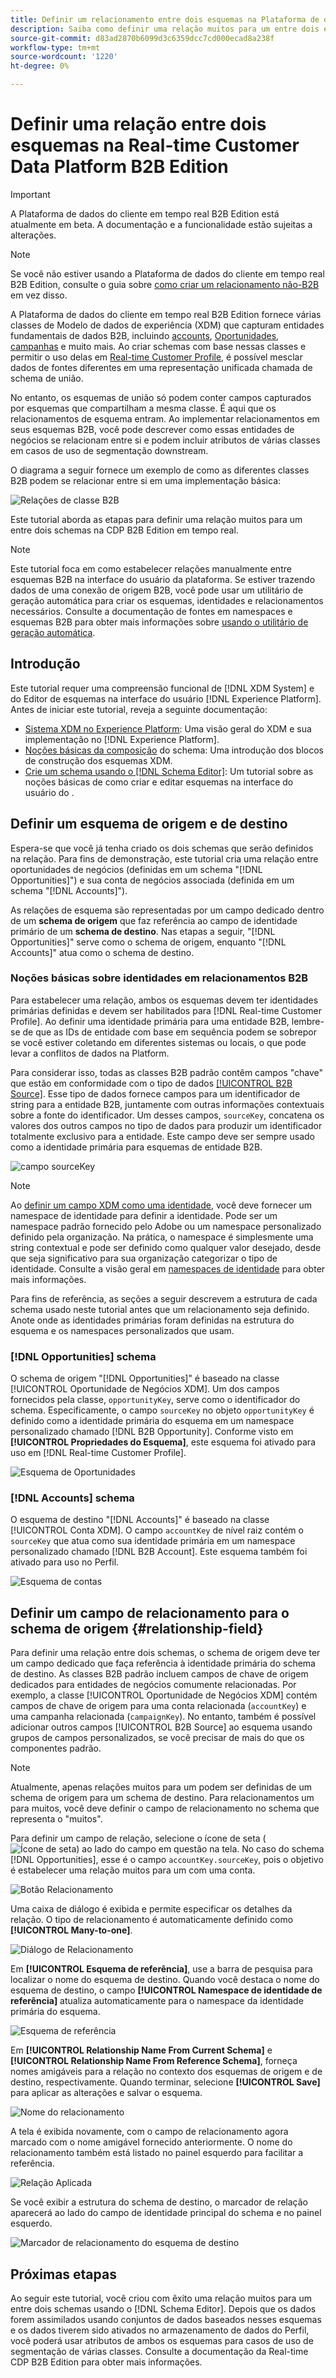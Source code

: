 ```yaml
---
title: Definir um relacionamento entre dois esquemas na Plataforma de dados do cliente em tempo real B2B Edition
description: Saiba como definir uma relação muitos para um entre dois esquemas na Plataforma de dados do cliente em tempo real B2B Edition.
source-git-commit: d83ad2870b6099d3c6359dcc7cd000ecad8a238f
workflow-type: tm+mt
source-wordcount: '1220'
ht-degree: 0%

---
```


# Definir uma relação entre dois esquemas na Real-time Customer Data Platform B2B Edition

>[!IMPORTANT]
>
>A Plataforma de dados do cliente em tempo real B2B Edition está atualmente em beta. A documentação e a funcionalidade estão sujeitas a alterações.

>[!NOTE]
>
>Se você não estiver usando a Plataforma de dados do cliente em tempo real B2B Edition, consulte o guia sobre [como criar um relacionamento não-B2B](./relationship-ui.md) em vez disso.

A Plataforma de dados do cliente em tempo real B2B Edition fornece várias classes de Modelo de dados de experiência (XDM) que capturam entidades fundamentais de dados B2B, incluindo [accounts](../classes/b2b/business-account.md), [Oportunidades](../classes/b2b/business-opportunity.md), [campanhas](../classes/b2b/business-campaign.md) e muito mais. Ao criar schemas com base nessas classes e permitir o uso delas em [Real-time Customer Profile](../../profile/home.md), é possível mesclar dados de fontes diferentes em uma representação unificada chamada de schema de união.

No entanto, os esquemas de união só podem conter campos capturados por esquemas que compartilham a mesma classe. É aqui que os relacionamentos de esquema entram. Ao implementar relacionamentos em seus esquemas B2B, você pode descrever como essas entidades de negócios se relacionam entre si e podem incluir atributos de várias classes em casos de uso de segmentação downstream.

O diagrama a seguir fornece um exemplo de como as diferentes classes B2B podem se relacionar entre si em uma implementação básica:

![Relações de classe B2B](../images/tutorials/relationship-b2b/classes.png)

Este tutorial aborda as etapas para definir uma relação muitos para um entre dois schemas na CDP B2B Edition em tempo real.

>[!NOTE]
>
>Este tutorial foca em como estabelecer relações manualmente entre esquemas B2B na interface do usuário da plataforma. Se estiver trazendo dados de uma conexão de origem B2B, você pode usar um utilitário de geração automática para criar os esquemas, identidades e relacionamentos necessários. Consulte a documentação de fontes em namespaces e esquemas B2B para obter mais informações sobre [usando o utilitário de geração automática](../../sources/connectors/adobe-applications/marketo/marketo-namespaces.md).

## Introdução

Este tutorial requer uma compreensão funcional de [!DNL XDM System] e do Editor de esquemas na interface do usuário [!DNL Experience Platform]. Antes de iniciar este tutorial, reveja a seguinte documentação:

* [Sistema XDM no Experience Platform](../home.md): Uma visão geral do XDM e sua implementação no  [!DNL Experience Platform].
* [Noções básicas da composição](../schema/composition.md) do schema: Uma introdução dos blocos de construção dos esquemas XDM.
* [Crie um schema usando o [!DNL Schema Editor]](create-schema-ui.md): Um tutorial sobre as noções básicas de como criar e editar esquemas na interface do usuário do .

## Definir um esquema de origem e de destino

Espera-se que você já tenha criado os dois schemas que serão definidos na relação. Para fins de demonstração, este tutorial cria uma relação entre oportunidades de negócios (definidas em um schema &quot;[!DNL Opportunities]&quot;) e sua conta de negócios associada (definida em um schema &quot;[!DNL Accounts]&quot;).

As relações de esquema são representadas por um campo dedicado dentro de um **schema de origem** que faz referência ao campo de identidade primário de um **schema de destino**. Nas etapas a seguir, &quot;[!DNL Opportunities]&quot; serve como o schema de origem, enquanto &quot;[!DNL Accounts]&quot; atua como o schema de destino.

### Noções básicas sobre identidades em relacionamentos B2B

Para estabelecer uma relação, ambos os esquemas devem ter identidades primárias definidas e devem ser habilitados para [!DNL Real-time Customer Profile]. Ao definir uma identidade primária para uma entidade B2B, lembre-se de que as IDs de entidade com base em sequência podem se sobrepor se você estiver coletando em diferentes sistemas ou locais, o que pode levar a conflitos de dados na Platform.

Para considerar isso, todas as classes B2B padrão contêm campos &quot;chave&quot; que estão em conformidade com o tipo de dados [[!UICONTROL B2B Source]](../data-types/b2b-source.md). Esse tipo de dados fornece campos para um identificador de string para a entidade B2B, juntamente com outras informações contextuais sobre a fonte do identificador. Um desses campos, `sourceKey`, concatena os valores dos outros campos no tipo de dados para produzir um identificador totalmente exclusivo para a entidade. Este campo deve ser sempre usado como a identidade primária para esquemas de entidade B2B.

![campo sourceKey](../images/tutorials/relationship-b2b/sourcekey.png)

>[!NOTE]
>
>Ao [definir um campo XDM como uma identidade](../ui/fields/identity.md), você deve fornecer um namespace de identidade para definir a identidade. Pode ser um namespace padrão fornecido pelo Adobe ou um namespace personalizado definido pela organização. Na prática, o namespace é simplesmente uma string contextual e pode ser definido como qualquer valor desejado, desde que seja significativo para sua organização categorizar o tipo de identidade. Consulte a visão geral em [namespaces de identidade](../../identity-service/namespaces.md) para obter mais informações.

Para fins de referência, as seções a seguir descrevem a estrutura de cada schema usado neste tutorial antes que um relacionamento seja definido. Anote onde as identidades primárias foram definidas na estrutura do esquema e os namespaces personalizados que usam.

### [!DNL Opportunities] schema

O schema de origem &quot;[!DNL Opportunities]&quot; é baseado na classe [!UICONTROL Oportunidade de Negócios XDM]. Um dos campos fornecidos pela classe, `opportunityKey`, serve como o identificador do schema. Especificamente, o campo `sourceKey` no objeto `opportunityKey` é definido como a identidade primária do esquema em um namespace personalizado chamado [!DNL B2B Opportunity].
Conforme visto em **[!UICONTROL Propriedades do Esquema]**, este esquema foi ativado para uso em [!DNL Real-time Customer Profile].

![Esquema de Oportunidades](../images/tutorials/relationship-b2b/opportunities.png)

### [!DNL Accounts] schema

O esquema de destino &quot;[!DNL Accounts]&quot; é baseado na classe [!UICONTROL Conta XDM]. O campo `accountKey` de nível raiz contém o `sourceKey` que atua como sua identidade primária em um namespace personalizado chamado [!DNL B2B Account]. Este esquema também foi ativado para uso no Perfil.

![Esquema de contas](../images/tutorials/relationship-b2b/accounts.png)

## Definir um campo de relacionamento para o schema de origem {#relationship-field}

Para definir uma relação entre dois schemas, o schema de origem deve ter um campo dedicado que faça referência à identidade primária do schema de destino. As classes B2B padrão incluem campos de chave de origem dedicados para entidades de negócios comumente relacionadas. Por exemplo, a classe [!UICONTROL Oportunidade de Negócios XDM] contém campos de chave de origem para uma conta relacionada (`accountKey`) e uma campanha relacionada (`campaignKey`). No entanto, também é possível adicionar outros campos [!UICONTROL B2B Source] ao esquema usando grupos de campos personalizados, se você precisar de mais do que os componentes padrão.

>[!NOTE]
>
>Atualmente, apenas relações muitos para um podem ser definidas de um schema de origem para um schema de destino. Para relacionamentos um para muitos, você deve definir o campo de relacionamento no schema que representa o &quot;muitos&quot;.

Para definir um campo de relação, selecione o ícone de seta (![Ícone de seta](../images/tutorials/relationship-b2b/arrow.png)) ao lado do campo em questão na tela. No caso do schema [!DNL Opportunities], esse é o campo `accountKey.sourceKey`, pois o objetivo é estabelecer uma relação muitos para um com uma conta.

![Botão Relacionamento](../images/tutorials/relationship-b2b/relationship-button.png)

Uma caixa de diálogo é exibida e permite especificar os detalhes da relação. O tipo de relacionamento é automaticamente definido como **[!UICONTROL Many-to-one]**.

![Diálogo de Relacionamento](../images/tutorials/relationship-b2b/relationship-dialog.png)

Em **[!UICONTROL Esquema de referência]**, use a barra de pesquisa para localizar o nome do esquema de destino. Quando você destaca o nome do esquema de destino, o campo **[!UICONTROL Namespace de identidade de referência]** atualiza automaticamente para o namespace da identidade primária do esquema.

![Esquema de referência](../images/tutorials/relationship-b2b/reference-schema.png)

Em **[!UICONTROL Relationship Name From Current Schema]** e **[!UICONTROL Relationship Name From Reference Schema]**, forneça nomes amigáveis para a relação no contexto dos esquemas de origem e de destino, respectivamente. Quando terminar, selecione **[!UICONTROL Save]** para aplicar as alterações e salvar o esquema.

![Nome do relacionamento](../images/tutorials/relationship-b2b/relationship-name.png)

A tela é exibida novamente, com o campo de relacionamento agora marcado com o nome amigável fornecido anteriormente. O nome do relacionamento também está listado no painel esquerdo para facilitar a referência.

![Relação Aplicada](../images/tutorials/relationship-b2b/relationship-applied.png)

Se você exibir a estrutura do schema de destino, o marcador de relação aparecerá ao lado do campo de identidade principal do schema e no painel esquerdo.

![Marcador de relacionamento do esquema de destino](../images/tutorials/relationship-b2b/destination-relationship.png)

## Próximas etapas

Ao seguir este tutorial, você criou com êxito uma relação muitos para um entre dois schemas usando o [!DNL Schema Editor]. Depois que os dados forem assimilados usando conjuntos de dados baseados nesses esquemas e os dados tiverem sido ativados no armazenamento de dados do Perfil, você poderá usar atributos de ambos os esquemas para casos de uso de segmentação de várias classes. Consulte a documentação da Real-time CDP B2B Edition para obter mais informações.
